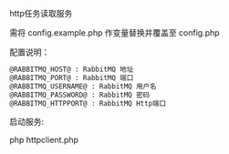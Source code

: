 http任务读取服务

需将 config.example.php 作变量替换并覆盖至 config.php

配置说明：

```bash
@RABBITMQ_HOST@ : RabbitMQ 地址
@RABBITMQ_PORT@ : RabbitMQ 端口
@RABBITMQ_USERNAME@ : RabbitMQ 用户名
@RABBITMQ_PASSWORD@ : RabbitMQ 密码
@RABBITMQ_HTTPPORT@ : RabbitMQ Http端口
```

启动服务:

php httpclient.php